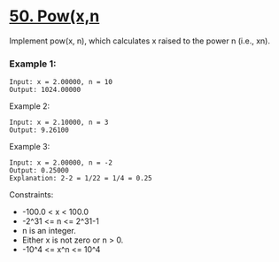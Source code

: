 # [50. Pow(x,n](https://leetcode.com/problems/powx-n/)
Implement pow(x, n), which calculates x raised to the power n (i.e., xn).

### Example 1:
```text
Input: x = 2.00000, n = 10
Output: 1024.00000
```
Example 2:
```text
Input: x = 2.10000, n = 3
Output: 9.26100
```
Example 3:
```text
Input: x = 2.00000, n = -2
Output: 0.25000
Explanation: 2-2 = 1/22 = 1/4 = 0.25
```

Constraints:

* -100.0 < x < 100.0
* -2^31 <= n <= 2^31-1
* n is an integer.
* Either x is not zero or n > 0.
* -10^4 <= x^n <= 10^4
